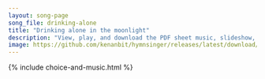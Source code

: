 ```yaml
---
layout: song-page
song_file: drinking-alone
title: "Drinking alone in the moonlight"
description: "View, play, and download the PDF sheet music, slideshow, and audio. Lyrics: One pot of wine amid the flowers alone I pour, and none with me. The cup I lift; the Moon invite; who with my Shadow makes us three. Though Moon dismi... chinese english secular evening 3part"
image: https://github.com/kenanbit/hymnsinger/releases/latest/download/drinking-alone-trad.png
---
```


{% include choice-and-music.html %}
